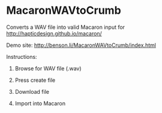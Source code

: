 # MacaronWAVtoCrumb
Converts a WAV file into valid Macaron input for
http://hapticdesign.github.io/macaron/


Demo site: http://benson.li/MacaronWAVtoCrumb/index.html

Instructions:

1. Browse for WAV file (.wav)

2. Press create file

3. Download file

4. Import into Macaron
